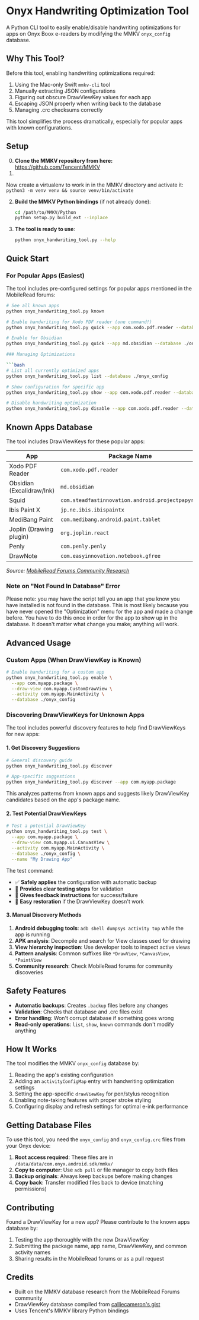 # Onyx Handwriting Optimization Tool

A Python CLI tool to easily enable/disable handwriting optimizations for apps on Onyx Boox e-readers by modifying the MMKV `onyx_config` database.

## Why This Tool?

Before this tool, enabling handwriting optimizations required:
1. Using the Mac-only Swift `mmkv-cli` tool
2. Manually extracting JSON configurations  
3. Figuring out obscure DrawViewKey values for each app
4. Escaping JSON properly when writing back to the database
5. Managing .crc checksums correctly

This tool simplifies the process dramatically, especially for popular apps with known configurations.

## Setup

0. **Clone the MMKV repository from here:** https://github.com/Tencent/MMKV
1. 
Now create a virtualenv to work in in the MMKV directory and activate it: `python3 -m venv venv && source venv/bin/activate`

2. **Build the MMKV Python bindings** (if not already done):
   ```bash
   cd /path/to/MMKV/Python
   python setup.py build_ext --inplace
   ```

3. **The tool is ready to use**:
   ```bash
   python onyx_handwriting_tool.py --help
   ```

## Quick Start

### For Popular Apps (Easiest)

The tool includes pre-configured settings for popular apps mentioned in the MobileRead forums:

```bash
# See all known apps
python onyx_handwriting_tool.py known

# Enable handwriting for Xodo PDF reader (one command!)
python onyx_handwriting_tool.py quick --app com.xodo.pdf.reader --database ./onyx_config

# Enable for Obsidian
python onyx_handwriting_tool.py quick --app md.obsidian --database ./onyx_config

### Managing Optimizations

```bash
# List all currently optimized apps
python onyx_handwriting_tool.py list --database ./onyx_config

# Show configuration for specific app
python onyx_handwriting_tool.py show --app com.xodo.pdf.reader --database ./onyx_config

# Disable handwriting optimization
python onyx_handwriting_tool.py disable --app com.xodo.pdf.reader --database ./onyx_config
```

## Known Apps Database

The tool includes DrawViewKeys for these popular apps:

| App | Package Name | DrawViewKey |
|-----|--------------|-------------|
| Xodo PDF Reader | `com.xodo.pdf.reader` | `com.pdftron.pdf.PDFViewCtrl` |
| Obsidian (Excalidraw/Ink) | `md.obsidian` | `com.getcapacitor.CapacitorWebView` |
| Squid | `com.steadfastinnovation.android.projectpapyrus` | `com.steadfastinnovation.android.projectpapyrus.ui.widget.PageViewContainer` |
| Ibis Paint X | `jp.ne.ibis.ibispaintx` | `jp.ne.ibis.ibispaintx.app.glwtk.IbisPaintView` |
| MediBang Paint | `com.medibang.android.paint.tablet` | `com.medibang.android.paint.tablet.ui.widget.CanvasView` |
| Joplin (Drawing plugin) | `org.joplin.react` | `com.reactnativecommunity.webview.RNCWebView` |
| Penly | `com.penly.penly` | `com.penly.penly.editor.views.EditorView` |
| DrawNote | `com.easyinnovation.notebook.gfree` | `com.dragonnest.app.view.DrawingContainerView` |

*Source: [MobileRead Forums Community Research](https://gist.github.com/calliecameron/b3c62c601d255630468bd493380e3b7e#gistcomment-5673800)*

### Note on "Not Found In Database" Error
Please note: you may have the script tell you an app that you know you have installed is not found in the database. This is most likely because you have never opened the "Optimization" menu for the app and made a change before. You have to do this once in order for the app to show up in the database. It doesn't matter what change you make; anything will work.

## Advanced Usage

### Custom Apps (When DrawViewKey is Known)

```bash
# Enable handwriting for a custom app
python onyx_handwriting_tool.py enable \
  --app com.myapp.package \
  --draw-view com.myapp.CustomDrawView \
  --activity com.myapp.MainActivity \
  --database ./onyx_config
```

### Discovering DrawViewKeys for Unknown Apps

The tool includes powerful discovery features to help find DrawViewKeys for new apps:

#### 1. Get Discovery Suggestions
```bash
# General discovery guide
python onyx_handwriting_tool.py discover

# App-specific suggestions
python onyx_handwriting_tool.py discover --app com.myapp.package
```

This analyzes patterns from known apps and suggests likely DrawViewKey candidates based on the app's package name.

#### 2. Test Potential DrawViewKeys
```bash
# Test a potential DrawViewKey
python onyx_handwriting_tool.py test \
  --app com.myapp.package \
  --draw-view com.myapp.ui.CanvasView \
  --activity com.myapp.MainActivity \
  --database ./onyx_config \
  --name "My Drawing App"
```

The test command:
- ✅ **Safely applies** the configuration with automatic backup
- 🧪 **Provides clear testing steps** for validation
- 📝 **Gives feedback instructions** for success/failure
- 🔄 **Easy restoration** if the DrawViewKey doesn't work

#### 3. Manual Discovery Methods
1. **Android debugging tools**: `adb shell dumpsys activity top` while the app is running
2. **APK analysis**: Decompile and search for View classes used for drawing  
3. **View hierarchy inspection**: Use developer tools to inspect active views
4. **Pattern analysis**: Common suffixes like `*DrawView`, `*CanvasView`, `*PaintView`
5. **Community research**: Check MobileRead forums for community discoveries

## Safety Features

- **Automatic backups**: Creates `.backup` files before any changes
- **Validation**: Checks that database and .crc files exist  
- **Error handling**: Won't corrupt database if something goes wrong
- **Read-only operations**: `list`, `show`, `known` commands don't modify anything

## How It Works

The tool modifies the MMKV `onyx_config` database by:

1. Reading the app's existing configuration
2. Adding an `activityConfigMap` entry with handwriting optimization settings
3. Setting the app-specific `drawViewKey` for pen/stylus recognition
4. Enabling note-taking features with proper stroke styling
5. Configuring display and refresh settings for optimal e-ink performance

## Getting Database Files

To use this tool, you need the `onyx_config` and `onyx_config.crc` files from your Onyx device:

1. **Root access required**: These files are in `/data/data/com.onyx.android.sdk/mmkv/`
2. **Copy to computer**: Use `adb pull` or file manager to copy both files
3. **Backup originals**: Always keep backups before making changes
4. **Copy back**: Transfer modified files back to device (matching permissions)

## Contributing

Found a DrawViewKey for a new app? Please contribute to the known apps database by:

1. Testing the app thoroughly with the new DrawViewKey
2. Submitting the package name, app name, DrawViewKey, and common activity names
3. Sharing results in the MobileRead forums or as a pull request

## Credits

- Built on the MMKV database research from the MobileRead Forums community
- DrawViewKey database compiled from [calliecameron's gist](https://gist.github.com/calliecameron/b3c62c601d255630468bd493380e3b7e#gistcomment-5673800)
- Uses Tencent's MMKV library Python bindings
